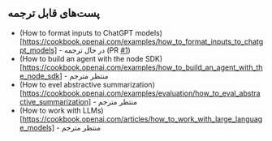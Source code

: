 ## پست‌های قابل ترجمه

- (How to format inputs to ChatGPT models)[https://cookbook.openai.com/examples/how_to_format_inputs_to_chatgpt_models] - در حال ترجمه (PR [#1](https://github.com/Gilas-io/website/pull/1))
- (How to build an agent with the node SDK)[https://cookbook.openai.com/examples/how_to_build_an_agent_with_the_node_sdk] - منتظر مترجم
- (How to evel abstractive summarization)[https://cookbook.openai.com/examples/evaluation/how_to_eval_abstractive_summarization] - منتظر مترجم
- (How to work with LLMs)[https://cookbook.openai.com/articles/how_to_work_with_large_language_models] - منتظر مترجم
